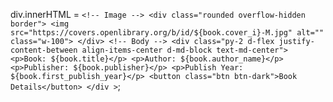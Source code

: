 div.innerHTML = `
        <!-- Image -->
        <div class="rounded overflow-hidden border">
          <img src="https://covers.openlibrary.org/b/id/${book.cover_i}-M.jpg" alt="" class="w-100">
        </div>
        <!-- Body -->
        <div class="py-2 d-flex justify-content-between align-items-center d-md-block text-md-center">
          <p>Book: ${book.title}</p>
          <p>Author: ${book.author_name}</p>
          <p>Publisher: ${book.publisher}</p>
          <p>Publish Year: ${book.first_publish_year}</p>
      <button class="btn btn-dark">Book Details</button>
        </div >
  `;